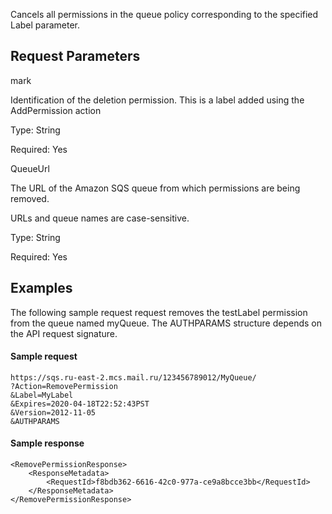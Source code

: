 Cancels all permissions in the queue policy corresponding to the specified Label parameter.

Request Parameters
-----------------

mark

Identification of the deletion permission. This is a label added using the AddPermission action

Type: String

Required: Yes

QueueUrl

The URL of the Amazon SQS queue from which permissions are being removed.

URLs and queue names are case-sensitive.

Type: String

Required: Yes

Examples
-------

The following sample request request removes the testLabel permission from the queue named myQueue. The AUTHPARAMS structure depends on the API request signature.

#### Sample request

```
https://sqs.ru-east-2.mcs.mail.ru/123456789012/MyQueue/
?Action=RemovePermission
&Label=MyLabel
&Expires=2020-04-18T22:52:43PST
&Version=2012-11-05
&AUTHPARAMS
```

#### Sample response

```
<RemovePermissionResponse>
    <ResponseMetadata>
        <RequestId>f8bdb362-6616-42c0-977a-ce9a8bcce3bb</RequestId>
    </ResponseMetadata>
</RemovePermissionResponse>
```